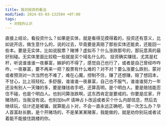 ```yaml
---
title: 我对投资的看法
modified: 2024-03-03-132504 +07:00
tags:
  - 对钱的认识
---
```


直接上结论，看投资什么？如果是实体，就是看得见摸得着的，投资还有意义，比如说开店，做生意什么的，说的过去，毕竟要是真赔了那些实体还能卖，还能回一些本。要是无实体，比如说股票？赌博？虚拟币？什么涨跌那号的，那玩意真的最好别碰。无实体里面比较稳一些就是买个域名什么的。
投资确实赚钱，尤其是杠杆，听说谁谁谁一夜暴富，嫉妒的不得了，感觉自己也行了，或者是自己曾经咋咋咋，一夜暴富，要不再来一把？股票有什么难的？对不对？要么涨要么跌别，蒙对或者预测对一次当然也不难了，难在心魔，控制不住，赚了还想赚，赔了想回本，不甘心，比上班轻松，多舒服，谁谁谁一夜暴富，自己也不服气，谁谁谁努力一年还没有别人一天赚的多，要是赚钱收手吧，还算高明，是个明白人。要是赔钱能忍住不碰，也是个明白人。也别问算涨跌啊，这东西肯定是要戒的。你要是庄家，开赌场的，当我没有说。也别加buff 请神占卜改运或者买个什么内部信息，然后去继续玩，估计还是被骗，就算能占卜对，不会一直永远正确吧，错一次怎么办？华人首富赵长鹏，是个开赌场的，不是某某某赌客，我能做的，就是劝你别玩或者试着能不能接住跳楼的你。